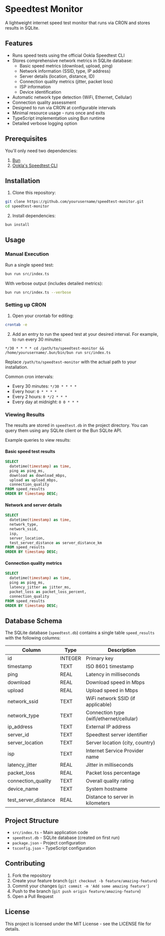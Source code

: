 # Speedtest Monitor

A lightweight internet speed test monitor that runs via CRON and stores results in SQLite.

## Features

- Runs speed tests using the official Ookla Speedtest CLI
- Stores comprehensive network metrics in SQLite database:
  - Basic speed metrics (download, upload, ping)
  - Network information (SSID, type, IP address)
  - Server details (location, distance, ID)
  - Connection quality metrics (jitter, packet loss)
  - ISP information
  - Device identification
- Automatic network type detection (WiFi, Ethernet, Cellular)
- Connection quality assessment
- Designed to run via CRON at configurable intervals
- Minimal resource usage - runs once and exits
- TypeScript implementation using Bun runtime
- Detailed verbose logging option

## Prerequisites

You'll only need two dependencies:

1. [Bun](https://bun.sh/docs/installation)
2. [Ookla's Speedtest CLI](https://www.speedtest.net/apps/cli)

## Installation

1. Clone this repository:

```bash
git clone https://github.com/yourusername/speedtest-monitor.git
cd speedtest-monitor
```

2. Install dependencies:

```bash
bun install
```

## Usage

### Manual Execution

Run a single speed test:

```bash
bun run src/index.ts
```

With verbose output (includes detailed metrics):

```bash
bun run src/index.ts --verbose
```

### Setting up CRON

1. Open your crontab for editing:

```bash
crontab -e
```

2. Add an entry to run the speed test at your desired interval. For example, to run every 30 minutes:

```cron
*/30 * * * * cd /path/to/speedtest-monitor && /home/yourusername/.bun/bin/bun run src/index.ts
```

Replace `/path/to/speedtest-monitor` with the actual path to your installation.

Common cron intervals:
- Every 30 minutes: `*/30 * * * *`
- Every hour: `0 * * * *`
- Every 2 hours: `0 */2 * * *`
- Every day at midnight: `0 0 * * *`

### Viewing Results

The results are stored in `speedtest.db` in the project directory. You can query them using any SQLite client or the Bun SQLite API.

Example queries to view results:


#### Basic speed test results

```sql
SELECT 
  datetime(timestamp) as time,
  ping as ping_ms,
  download as download_mbps,
  upload as upload_mbps,
  connection_quality
FROM speed_results
ORDER BY timestamp DESC;
```

#### Network and server details

```sql
SELECT 
  datetime(timestamp) as time,
  network_type,
  network_ssid,
  isp,
  server_location,
  test_server_distance as server_distance_km
FROM speed_results
ORDER BY timestamp DESC;
```

#### Connection quality metrics

```sql
SELECT 
  datetime(timestamp) as time,
  ping as ping_ms,
  latency_jitter as jitter_ms,
  packet_loss as packet_loss_percent,
  connection_quality
FROM speed_results
ORDER BY timestamp DESC;
```

## Database Schema

The SQLite database (`speedtest.db`) contains a single table `speed_results` with the following columns:

| Column | Type | Description |
|--------|------|-------------|
| id | INTEGER | Primary key |
| timestamp | TEXT | ISO 8601 timestamp |
| ping | REAL | Latency in milliseconds |
| download | REAL | Download speed in Mbps |
| upload | REAL | Upload speed in Mbps |
| network_ssid | TEXT | WiFi network SSID (if applicable) |
| network_type | TEXT | Connection type (wifi/ethernet/cellular) |
| ip_address | TEXT | External IP address |
| server_id | TEXT | Speedtest server identifier |
| server_location | TEXT | Server location (city, country) |
| isp | TEXT | Internet Service Provider name |
| latency_jitter | REAL | Jitter in milliseconds |
| packet_loss | REAL | Packet loss percentage |
| connection_quality | TEXT | Overall quality rating |
| device_name | TEXT | System hostname |
| test_server_distance | REAL | Distance to server in kilometers |

## Project Structure

- `src/index.ts` - Main application code
- `speedtest.db` - SQLite database (created on first run)
- `package.json` - Project configuration
- `tsconfig.json` - TypeScript configuration

## Contributing

1. Fork the repository
2. Create your feature branch (`git checkout -b feature/amazing-feature`)
3. Commit your changes (`git commit -m 'Add some amazing feature'`)
4. Push to the branch (`git push origin feature/amazing-feature`)
5. Open a Pull Request

## License

This project is licensed under the MIT License - see the LICENSE file for details.
